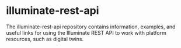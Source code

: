 # illuminate-rest-api
The illuminate-rest-api repository contains information, examples, and useful links for using the Illuminate REST API to work with platform resources, such as digital twins.
